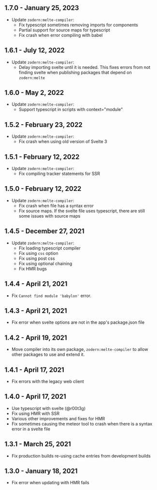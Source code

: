 ## 1.7.0 - January 25, 2023

- Update `zodern:melte-compiler`:
  - Fix typescript sometimes removing imports for components
  - Partial support for source maps for typescript 
  - Fix crash when error compiling with babel

## 1.6.1 - July 12, 2022

- Update `zodern:melte-compiler`:
  - Delay importing svelte until it is needed. This fixes errors from not finding svelte when publishing packages that depend on `zodern:melte`

## 1.6.0 - May 2, 2022

- Update `zodern:melte-compiler`:
  - Support typescript in scripts with context="module"

## 1.5.2 - February 23, 2022

- Update `zodern:melte-compiler`:
  - Fix crash when using old version of Svelte 3

## 1.5.1 - February 12, 2022

- Update `zodern:melte-compiler`:
  - Fix compiling tracker statements for SSR

## 1.5.0 - February 12, 2022

- Update `zodern:melte-compiler`:
  - Fix crash when file has a syntax error
  - Fix source maps. If the svelte file uses typescript, there are still some issues with source maps

## 1.4.5 - December 27, 2021

- Update `zodern:melte-compiler`:
  - Fix loading typescript compiler
  - Fix using `css` option
  - Fix using post css
  - Fix using optional chaining
  - Fix HMR bugs

## 1.4.4 - April 21, 2021

- Fix `Cannot find module 'babylon'` error.

## 1.4.3 - April 21, 2021

- Fix error when svelte options are not in the app's package.json file

## 1.4.2 - April 19, 2021

- Move compiler into its own package, `zodern:melte-compiler` to allow other packages to use and extend it.

## 1.4.1 - April 17, 2021

- Fix errors with the legacy web client

## 1.4.0 - April 17, 2021

- Use typescript with svelte (@r00t3g)
- Fix using HMR with SSR
- Various other improvements and fixes for HMR
- Fix sometimes causing the meteor tool to crash when there is a syntax error in a svelte file

## 1.3.1 - March 25, 2021

- Fix production builds re-using cache entries from development builds

## 1.3.0 - January 18, 2021

- Fix error when updating with HMR fails
